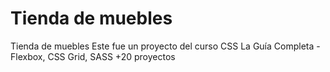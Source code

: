 # Tienda de muebles
 Tienda de muebles
Este fue un proyecto del curso CSS La Guía Completa - Flexbox, CSS Grid, SASS +20 proyectos